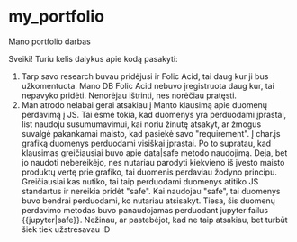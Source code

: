 # my_portfolio
Mano portfolio darbas

Sveiki! Turiu kelis dalykus apie kodą pasakyti:

1. Tarp savo research buvau pridėjusi ir Folic Acid, tai daug kur ji bus užkomentuota. Mano DB Folic Acid nebuvo įregistruota daug kur, tai nepavyko pridėti. Nenorėjau ištrinti, nes norėčiau pratęsti.
2. Man atrodo nelabai gerai atsakiau į Manto klausimą apie duomenų perdavimą į JS. Tai esmė tokia, kad duomenys yra perduodami įprastai, list naudoju susumumavimui, kai noriu žinutę atsakyt, ar žmogus suvalgė pakankamai maisto, kad pasiekė savo "requirement". Į char.js grafiką duomenys perduodami visiškai įprastai. Po to supratau, kad klausimas greičiausiai buvo apie data|safe metodo naudojimą. Deja, bet jo naudoti nebereikėjo, nes nutariau parodyti kiekvieno iš įvesto maisto produktų vertę prie grafiko, tai duomenis perdaviau žodyno principu. Greičiausiai kas nutiko, tai taip perduodami duomenys atitiko JS standartus ir nereikia pridėt "safe". Kai naudojau "safe", tai duomenys buvo bendrai perduodami, ko nutariau atsisakyt. Tiesa, šis duomenų perdavimo metodas buvo panaudojamas perduodant jupyter failus {{jupyter|safe}}. Nežinau, ar pastebėjot, kad ne taip atsakiau, bet turbūt šiek tiek užstresavau :D 
